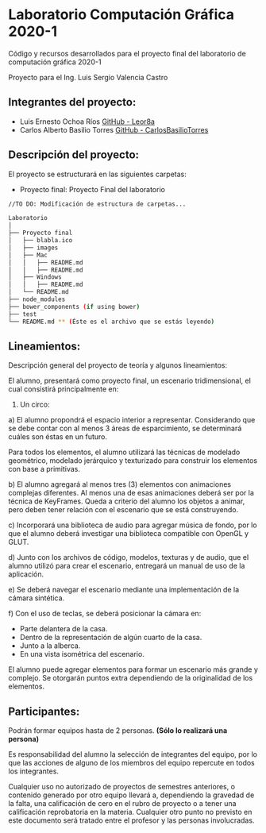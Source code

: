 # Laboratorio Computación Gráfica 2020-1
Código y recursos desarrollados para el proyecto final del laboratorio de computación gráfica 2020-1

Proyecto para el Ing. Luis Sergio Valencia Castro 
## Integrantes del proyecto:

- Luis Ernesto Ochoa Ríos  [GitHub - Leor8a](https://github.com/Leor8a)
- Carlos Alberto Basilio Torres [GitHub - CarlosBasilioTorres](https://github.com/CarlosBasilioTorres)

## Descripción del proyecto:

El proyecto se estructurará en las siguientes carpetas:

- Proyecto final:
Proyecto Final del laboratorio


```bash
//TO DO: Modificación de estructura de carpetas...

Laboratorio
│  
├── Proyecto final
│   ├── blabla.ico
│   ├── images
│   ├── Mac
│   │   ├── README.md
│   │   ├── README.md
│   ├── Windows
│   │   ├── README.md
│   └── README.md
├── node_modules
├── bower_components (if using bower)
├── test
└── README.md ** (Éste es el archivo que se estás leyendo)

```

## Lineamientos:

Descripción general del proyecto de teoría y algunos lineamientos:

El alumno, presentará como proyecto final, un escenario tridimensional, el cual consistirá principalmente en:

1) Un circo:a) El alumno propondrá el espacio interior a representar. Considerando que se debe contar con al menos 3 áreas de esparcimiento, se determinará cuáles son éstas en un futuro. 

Para todos los elementos, el alumno utilizará las técnicas de modelado geométrico, modelado jerárquico y texturizado para construir los elementos con base a primitivas.

b) El alumno agregará al menos tres (3) elementos con animaciones complejas diferentes. Al menos una de esas animaciones deberá ser por la técnica de KeyFrames. Queda a criterio del alumno los objetos a animar, pero deben tener relación con el escenario que se está construyendo.  

c) Incorporará una biblioteca de audio para agregar música de fondo, por lo que el alumno deberá investigar una biblioteca compatible con OpenGL y GLUT.

d) Junto con los archivos de código, modelos, texturas y de audio, que el alumno utilizó para crear el escenario, entregará un manual de uso de la aplicación.

e) Se deberá navegar el escenario mediante una implementación de la cámara sintética.

f) Con el uso de teclas, se deberá posicionar la cámara en: 
- Parte delantera de la casa.- Dentro de la representación de algún cuarto de la casa.- Junto a la alberca.- En una vista isométrica del escenario.El alumno puede agregar elementos para formar un escenario más grande y complejo. Se otorgarán puntos extra dependiendo de la originalidad de los elementos. Participantes:-
Podrán formar equipos hasta de 2 personas. **(Sólo lo realizará una persona)**


Es responsabilidad del alumno la selección de integrantes del equipo, por lo que las acciones de alguno de los miembros del equipo repercute en todos los integrantes.
Cualquier uso no autorizado de proyectos de semestres anteriores, o contenido generado por otro equipo llevará a, dependiendo la gravedad de la falta, una calificación de cero en el rubro de proyecto o a tener una calificación reprobatoria en la materia.Cualquier otro punto no previsto en este documento será tratado entre el profesor y las personas involucradas.